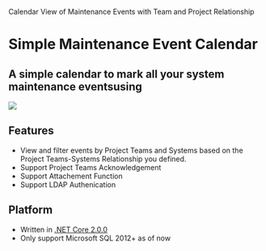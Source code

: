 Calendar View of Maintenance Events with Team and Project Relationship

# Simple Maintenance Event Calendar

## A simple calendar to mark all your system maintenance eventsusing

![](https://github.com/ngwwm/Calendar/screenshots/calendar.png)

## Features

* View and filter events by Project Teams and Systems based on the Project Teams-Systems Relationship you defined.
* Support Project Teams Acknowledgement
* Support Attachement Function
* Support LDAP Authenication

## Platform

* Written in [.NET Core 2.0.0](https://github.com/dotnet/core/blob/master/release-notes/2.0/2.0.0.md)
* Only support Microsoft SQL 2012+ as of now
